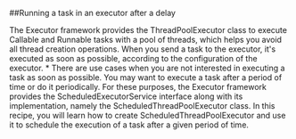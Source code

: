 ##Running a task in an executor after a delay

The Executor framework provides the ThreadPoolExecutor class to execute Callable
and Runnable tasks with a pool of threads, which helps you avoid all thread creation
operations. When you send a task to the executor, it's executed as soon as possible,
according to the configuration of the executor.
 *
 There are use cases when you are not  interested in executing a task as soon as possible. You may want to execute a task after a
period of time or do it periodically. For these purposes, the Executor framework provides
the ScheduledExecutorService interface along with its implementation, namely the
ScheduledThreadPoolExecutor class.
In this recipe, you will learn how to create ScheduledThreadPoolExecutor and use it to
schedule the execution of a task after a given period of time.